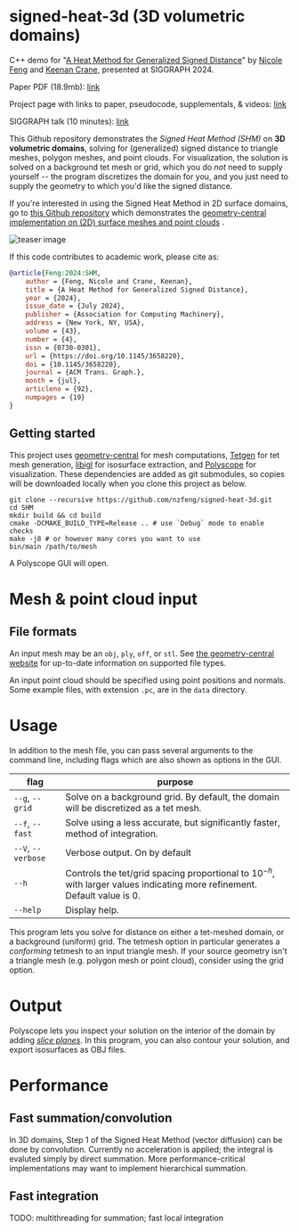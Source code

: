 # signed-heat-3d (3D volumetric domains)

C++ demo for "[A Heat Method for Generalized Signed Distance](https://nzfeng.github.io/research/SignedHeatMethod/index.html)" by [Nicole Feng](https://nzfeng.github.io/index.html) and [Keenan Crane](https://www.cs.cmu.edu/~kmcrane/), presented at SIGGRAPH 2024.

Paper PDF (18.9mb): [link](https://nzfeng.github.io/research/SignedHeatMethod/SignedDistance.pdf)

Project page with links to paper, pseudocode, supplementals, & videos: [link](https://nzfeng.github.io/research/SignedHeatMethod/index.html)

SIGGRAPH talk (10 minutes): [link]()

This Github repository demonstrates the _Signed Heat Method (SHM)_ on **3D volumetric domains**, solving for (generalized) signed distance to triangle meshes, polygon meshes, and point clouds. For visualization, the solution is solved on a background tet mesh or grid, which you do _not_ need to supply yourself -- the program discretizes the domain for you, and you just need to supply the geometry to which you'd like the signed distance. 

If you're interested in using the Signed Heat Method in 2D surface domains, go to [this Github repository](https://github.com/nzfeng/signed-heat-demo) which demonstrates the [geometry-central implementation on (2D) surface meshes and point clouds](https://geometry-central.net/surface/algorithms/signed_heat_method/) .

![teaser image](media/teaser.png)

If this code contributes to academic work, please cite as:
```bibtex
@article{Feng:2024:SHM,
    author = {Feng, Nicole and Crane, Keenan},
    title = {A Heat Method for Generalized Signed Distance},
    year = {2024},
    issue_date = {July 2024},
    publisher = {Association for Computing Machinery},
    address = {New York, NY, USA},
    volume = {43},
    number = {4},
    issn = {0730-0301},
    url = {https://doi.org/10.1145/3658220},
    doi = {10.1145/3658220},
    journal = {ACM Trans. Graph.},
    month = {jul},
    articleno = {92},
    numpages = {19}
}
```

## Getting started

This project uses [geometry-central](https://geometry-central.net) for mesh computations, [Tetgen](https://www.wias-berlin.de/software/tetgen/1.5/index.html) for tet mesh generation, [libigl](https://libigl.github.io/) for isosurface extraction, and [Polyscope](http://polyscope.run/) for visualization. These dependencies are added as git submodules, so copies will be downloaded locally when you clone this project as below.

```
git clone --recursive https://github.com/nzfeng/signed-heat-3d.git
cd SHM
mkdir build && cd build
cmake -DCMAKE_BUILD_TYPE=Release .. # use `Debug` mode to enable checks
make -j8 # or however many cores you want to use
bin/main /path/to/mesh
```
A Polyscope GUI will open.

# Mesh & point cloud input

## File formats
An input mesh may be an `obj`, `ply`, `off`, or `stl`. See [the geometry-central website](https://geometry-central.net/surface/utilities/io/#reading-meshes) for up-to-date information on supported file types.

An input point cloud should be specified using point positions and normals. Some example files, with extension `.pc`, are in the `data` directory.

# Usage

In addition to the mesh file, you can pass several arguments to the command line, including flags which are also shown as options in the GUI.

|flag | purpose|
| ------------- |-------------|
|`--g`, `--grid`| Solve on a background grid. By default, the domain will be discretized as a tet mesh. |
|`--f`, `--fast`| Solve using a less accurate, but significantly faster, method of integration. |
|`--V`, `--verbose`| Verbose output. On by default|
|`--h`| Controls the tet/grid spacing proportional to $10^{-h}$, with larger values indicating more refinement. Default value is 0.|
|`--help`| Display help. |

This program lets you solve for distance on either a tet-meshed domain, or a background (uniform) grid. The tetmesh option in particular generates a _conforming_ tetmesh to an input triangle mesh. If your source geometry isn't a triangle mesh (e.g. polygon mesh or point cloud), consider using the grid option.

# Output

Polyscope lets you inspect your solution on the interior of the domain by adding [_slice planes_](https://polyscope.run/features/slice_planes/). In this program, you can also contour your solution, and export isosurfaces as OBJ files.

# Performance

## Fast summation/convolution
In 3D domains, Step 1 of the Signed Heat Method (vector diffusion) can be done by convolution. Currently no acceleration is applied; the integral is evaluted simply by direct summation. More performance-critical implementations may want to implement hierarchical summation.

## Fast integration

TODO: multithreading for summation; fast local integration
